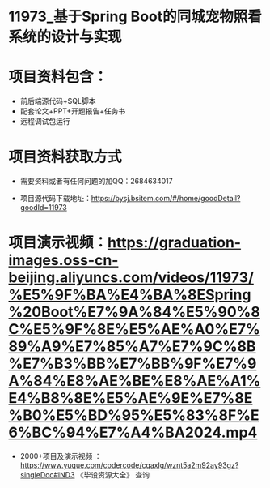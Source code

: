 #  11973_基于Spring Boot的同城宠物照看系统的设计与实现
 
 #  项目资料包含：
 *  前后端源代码+SQL脚本
 *  配套论文+PPT+开题报告+任务书
 *  远程调试包运行

 #  项目资料获取方式
 *  需要资料或者有任何问题的加QQ：2684634017

 *  项目源代码下载地址：https://bysj.bsitem.com/#/home/goodDetail?goodId=11973
   
 #  项目演示视频：https://graduation-images.oss-cn-beijing.aliyuncs.com/videos/11973/%E5%9F%BA%E4%BA%8ESpring%20Boot%E7%9A%84%E5%90%8C%E5%9F%8E%E5%AE%A0%E7%89%A9%E7%85%A7%E7%9C%8B%E7%B3%BB%E7%BB%9F%E7%9A%84%E8%AE%BE%E8%AE%A1%E4%B8%8E%E5%AE%9E%E7%8E%B0%E5%BD%95%E5%83%8F%E6%BC%94%E7%A4%BA2024.mp4
          
 *  2000+项目及演示视频 ：https://www.yuque.com/codercode/cqaxlg/wznt5a2m92ay93gz?singleDoc#lND3 《毕设资源大全》
   查询

